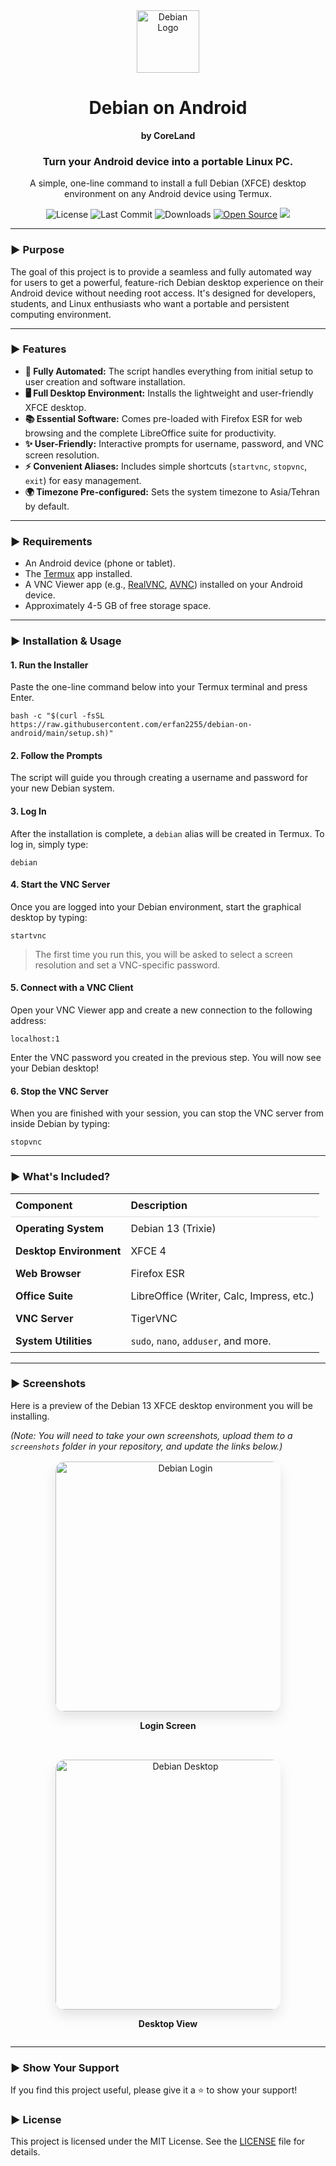 <!DOCTYPE html>
<html lang="en">
<head>
    <meta charset="UTF-8">
    <meta name="viewport" content="width=device-width, initial-scale=1.0">
</head>
<body>

<div align="center">
    <img src="https://upload.wikimedia.org/wikipedia/commons/6/66/Openlogo-debianV2.svg" alt="Debian Logo" width="100"/>
    <h1>Debian on Android</h1>
    <p><strong>by CoreLand</strong></p>
    <h3>Turn your Android device into a portable Linux PC.</h3>
    <p>A simple, one-line command to install a full Debian (XFCE) desktop environment on any Android device using Termux.</p>
    <p>
        <img src="https://img.shields.io/github/license/YourUsername/Debian-On-Android?style=flat-square" alt="License">
        <img src="https://img.shields.io/github/last-commit/YourUsername/Debian-On-Android?style=flat-square" alt="Last Commit">
        <img src="https://img.shields.io/github/downloads/YourUsername/Debian-On-Android/total?style=flat-square" alt="Downloads">
        <a href="https://opensource.org"><img src="https://badges.frapsoft.com/os/v1/open-source.svg?v=103" alt="Open Source"></a>
        <a href="https://hits.seeyoufarm.com"><img src="https://hits.seeyoufarm.com/api/count/incr/badge.svg?url=https%3A%2F%2Fgithub.com%2FYourUsername%2FDebian-On-Android&count_bg=%2379C83D&title_bg=%23555555&icon=&icon_color=%23E7E7E7&title=visitors&edge_flat=false"/></a>
    </p>
</div>

<hr>

<h3>► Purpose</h3>
<p>The goal of this project is to provide a seamless and fully automated way for users to get a powerful, feature-rich Debian desktop experience on their Android device without needing root access. It's designed for developers, students, and Linux enthusiasts who want a portable and persistent computing environment.</p>

<hr>

<h3>► Features</h3>
<ul>
    <li><strong>🚀 Fully Automated:</strong> The script handles everything from initial setup to user creation and software installation.</li>
    <li><strong>🖥️ Full Desktop Environment:</strong> Installs the lightweight and user-friendly XFCE desktop.</li>
    <li><strong>📚 Essential Software:</strong> Comes pre-loaded with Firefox ESR for web browsing and the complete LibreOffice suite for productivity.</li>
    <li><strong>✨ User-Friendly:</strong> Interactive prompts for username, password, and VNC screen resolution.</li>
    <li><strong>⚡ Convenient Aliases:</strong> Includes simple shortcuts (<code>startvnc</code>, <code>stopvnc</code>, <code>exit</code>) for easy management.</li>
    <li><strong>🌍 Timezone Pre-configured:</strong> Sets the system timezone to Asia/Tehran by default.</li>
</ul>

<hr>

<h3>► Requirements</h3>
<ul>
    <li>An Android device (phone or tablet).</li>
    <li>The <a href="https://f-droid.org/en/packages/com.termux/">Termux</a> app installed.</li>
    <li>A VNC Viewer app (e.g., <a href="https://play.google.com/store/apps/details?id=com.realvnc.viewer.android">RealVNC</a>, <a href="https://play.google.com/store/apps/details?id=com.gaurav.avnc">AVNC</a>) installed on your Android device.</li>
    <li>Approximately 4-5 GB of free storage space.</li>
</ul>

<hr>

<h3>► Installation & Usage</h3>

<h4>1. Run the Installer</h4>
<p>Paste the one-line command below into your Termux terminal and press Enter.</p>
<pre><code>bash -c "$(curl -fsSL https://raw.githubusercontent.com/erfan2255/debian-on-android/main/setup.sh)"</code></pre>

<h4>2. Follow the Prompts</h4>
<p>The script will guide you through creating a username and password for your new Debian system.</p>

<h4>3. Log In</h4>
<p>After the installation is complete, a <code>debian</code> alias will be created in Termux. To log in, simply type:</p>
<pre><code>debian</code></pre>

<h4>4. Start the VNC Server</h4>
<p>Once you are logged into your Debian environment, start the graphical desktop by typing:</p>
<pre><code>startvnc</code></pre>
<blockquote>The first time you run this, you will be asked to select a screen resolution and set a VNC-specific password.</blockquote>

<h4>5. Connect with a VNC Client</h4>
<p>Open your VNC Viewer app and create a new connection to the following address:</p>
<pre><code>localhost:1</code></pre>
<p>Enter the VNC password you created in the previous step. You will now see your Debian desktop!</p>

<h4>6. Stop the VNC Server</h4>
<p>When you are finished with your session, you can stop the VNC server from inside Debian by typing:</p>
<pre><code>stopvnc</code></pre>

<hr>

<h3>► What's Included?</h3>
<table width="100%" style="border-collapse: collapse;">
    <thead>
        <tr style="border-bottom: 1px solid #ddd;">
            <th style="padding: 8px; text-align: left;">Component</th>
            <th style="padding: 8px; text-align: left;">Description</th>
        </tr>
    </thead>
    <tbody>
        <tr>
            <td style="padding: 8px;"><strong>Operating System</strong></td>
            <td style="padding: 8px;">Debian 13 (Trixie)</td>
        </tr>
        <tr>
            <td style="padding: 8px;"><strong>Desktop Environment</strong></td>
            <td style="padding: 8px;">XFCE 4</td>
        </tr>
        <tr>
            <td style="padding: 8px;"><strong>Web Browser</strong></td>
            <td style="padding: 8px;">Firefox ESR</td>
        </tr>
        <tr>
            <td style="padding: 8px;"><strong>Office Suite</strong></td>
            <td style="padding: 8px;">LibreOffice (Writer, Calc, Impress, etc.)</td>
        </tr>
        <tr>
            <td style="padding: 8px;"><strong>VNC Server</strong></td>
            <td style="padding: 8px;">TigerVNC</td>
        </tr>
        <tr>
            <td style="padding: 8px;"><strong>System Utilities</strong></td>
            <td style="padding: 8px;"><code>sudo</code>, <code>nano</code>, <code>adduser</code>, and more.</td>
        </tr>
    </tbody>
</table>

<hr>

<h3>► Screenshots</h3>
<p>Here is a preview of the Debian 13 XFCE desktop environment you will be installing.</p>
<p><em>(Note: You will need to take your own screenshots, upload them to a <code>screenshots</code> folder in your repository, and update the links below.)</em></p>

<div style="display: flex; justify-content: center; align-items: center; flex-wrap: wrap; gap: 2rem; margin-top: 1rem;">
    <div style="text-align: center;">
        <img src="https://raw.githubusercontent.com/YourUsername/Debian-On-Android/main/screenshots/screenshot1.png" alt="Debian Login" style="width: 400px; max-width: 90%; border-radius: 15px; box-shadow: 0 10px 20px rgba(0,0,0,0.1);"/>
        <p><strong>Login Screen</strong></p>
    </div>
    <div style="text-align: center;">
        <img src="https://raw.githubusercontent.com/YourUsername/Debian-On-Android/main/screenshots/screenshot2.png" alt="Debian Desktop" style="width: 400px; max-width: 90%; border-radius: 15px; box-shadow: 0 10px 20px rgba(0,0,0,0.1);"/>
        <p><strong>Desktop View</strong></p>
    </div>
</div>

<hr>

<h3>► Show Your Support</h3>
<p>If you find this project useful, please give it a ⭐ to show your support!</p>

<h3>► License</h3>
<p>This project is licensed under the MIT License. See the <a href="https://github.com/YourUsername/Debian-On-Android/blob/main/LICENSE">LICENSE</a> file for details.</p>

</body>
</html>


